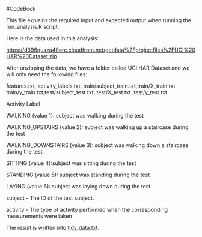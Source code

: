 #CodeBook

This file explains the required input and expected output when running the run_analysis.R script.

Here is the data used in this analysis:

https://d396qusza40orc.cloudfront.net/getdata%2Fprojectfiles%2FUCI%20HAR%20Dataset.zip

After unzipping the data, we have a folder called UCI HAR Dataset and we will only need the following files:

features.txt, activity_labels.txt, train/subject_train.txt,train/X_train.txt, train/y_train.txt,test/subject_test.txt,
test/X_test.txt ,test/y_test.txt


Activity Label
 
  WALKING (value 1): subject was walking during the test
  
  WALKING_UPSTAIRS (value 2): subject was walking up a staircase during the test
  
  WALKING_DOWNSTAIRS (value 3): subject was walking down a staircase during the test
  
  SITTING (value 4):subject was sitting during the test
  
  STANDING (value 5): subject was standing during the test
  
  LAYING (value 6): subject was laying down during the test

subject - The ID of the test subject.

activity - The type of activity performed when the corresponding measurements were taken

The result is written into [tidy_data.txt](https://github.com/NyiNyiAye81/Getting_Data_Assignment/blob/master/tidy_data.txt).
